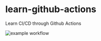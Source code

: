 # learn-github-actions
Learn CI/CD through Github Actions

![example workflow](https://github.com/hamabu0531/learn-github-actions/actions/workflows/build-and-test.yml/badge.svg)